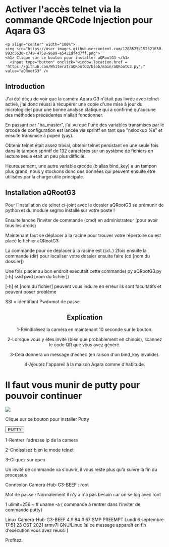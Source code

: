 <!DOCTYPE html>
<html>
  <head>
    <title>aQRootG3</title>  
	<link rel="stylesheet" href="style.css">
  </head>
  
  <body>
    <h1>Activer l'accès telnet via la commande QRCode Injection pour Aqara G3</h1>

	<p align="center" width="100%">
    <img src="https://user-images.githubusercontent.com/1288525/152621650-993c5630-c749-4758-9609-e5421df4d7ff.png"> 
	<h1> Clique sur ce bouton pour installer aQRootG3 </h1>
	  <input type="button" onclick="window.location.href = 'https://github.com/Wh1terat/aQRootG3/blob/main/aQRootG3.py';" value="aQRootG3" />
	 
  </body>
  
 <h2> Introduction </h2>
 
 <p> J'ai été déçu de voir que la caméra Aqara G3 n'était pas livrée avec telnet activé, j'ai donc réussi à récupérer une copie d'une mise à jour du micrologiciel pour une bonne analyse statique qui a confirmé qu'aucune des méthodes précédentes n'allait fonctionner.

En passant par "ha_master", j'ai vu que l'une des variables transmises par le qrcode de configuration est lancée via sprintf en tant que "nslookup %s" et ensuite transmise à popen (yay).

Obtenir telnet était assez trivial, obtenir telnet persistant en une seule fois dans le tampon sprintf de 132 caractères sur un système de fichiers en lecture seule était un peu plus difficile.

Heureusement, une autre variable qrcode (b alias bind_key) a un tampon plus grand, nous y stockons donc des données qui peuvent ensuite être utilisées par la charge utile principale. </p>

<h2>Installation aQRootG3 </h2>

 <p> Pour l’installation de telnet ci-joint avec le dossier aQRootG3 se prémunir de python et du module segmo installé sur votre poste !</p>
 <p>Ensuite lancée l’inviter de commande (cmd) en administrateur (pour avoir tous les droits)</p>
 <p>Maintenant faut se déplacer à la racine pour trouver votre répertoire ou est placé le fichier aQRootG3 </p> 
 <p>La commande pour ce déplacer à la racine est (cd..) 2fois  ensuite la commande (dir) pour localiser votre dossier ensuite faire (cd [nom du dossier])</p>
 <p> Une fois placer au bon endroit exécutait cette commande( py aQRootG3.py [-h] ssid pwd [nom du fichier]) </p>

 <p>[-h] et [nom du fichier] peuvent vous induire en erreur ils sont facultatifs et peuvent poser problème </p>

   <p>SSI = identifiant 
      Pwd=mot de passe </p>
         

 <h2><center>Explication</h2></center>
 
 <p><center>1-Réinitialisez la caméra en maintenant 10 seconde sur le bouton.</p></center>
 <p><center>2-Lorsque vous y êtes invité (bien que probablement en chinois), scannez le code QR que vous avez généré.</p></center>
 <p><center>3-Cela donnera un message d'échec (en raison d'un bind_key invalide).</p></center>
 <p><center>4-Ajoutez l'appareil à la maison Aqara comme d'habitude.</p></center>
 
 <h1> Il faut vous munir de putty pour pouvoir continuer </h1>
 <img src="https://pic.clubic.com/v1/images/1498701/raw"> 
 <p> Clique sur ce bouton pour installer Putty </p>
	  <input type="button" onclick="window.location.href = 'https://www.chiark.greenend.org.uk/~sgtatham/putty/latest.html';" value="PUTTY" />
 
 <p>1-Rentrer l'adresse ip de la camera </p>
 <p>2-Choissisez bien le mode telnet </p>
 <p>3-Cliquez sur open </p>
 
Un invité de commande va s'ouvrir, il vous reste plus qu'à suivre la fin du processus
 
 <p>Connexion Camera-Hub-G3-BEEF : root </p>
   <p>Mot de passe : Normalement il n'y a n'a pas besoin car on se log avec root</p>
   <p>  1 ulimit=256 ~ # uname -a ( commande à rentrer dans l'inviter de commande putty)</p>
     <p> Linux Camera-Hub-G3-BEEF 4.9.84 # 67 SMP PREEMPT Lundi 6 septembre 17:51:23 CST 2021 armv7l GNU/Linux  (si ce message apparaît en fin d'exécution vous avez réussi )</p>
  
  
  <p>Profitez.</p>
</html>
